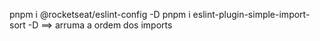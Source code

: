 

pnpm i @rocketseat/eslint-config -D
pnpm i eslint-plugin-simple-import-sort -D  ==> arruma a ordem dos imports